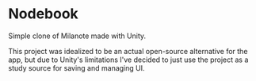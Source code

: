 # Nodebook

Simple clone of Milanote made with Unity.

This project was idealized to be an actual open-source alternative for the app, but due to Unity's limitations I've decided to just use the project as a study source for saving and managing UI.
